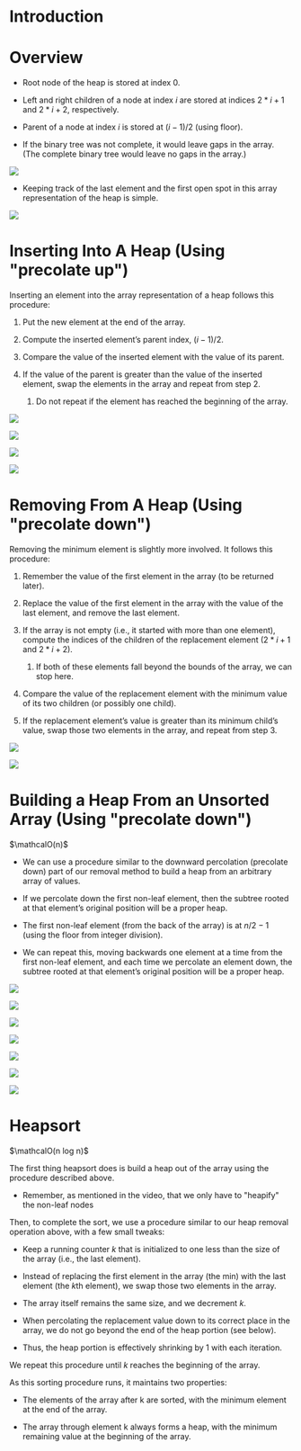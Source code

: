 # Introduction

# Overview

- Root node of the heap is stored at index 0.

- Left and right children of a node at index $i$ are stored at indices $2 * i + 1$ and $2 * i + 2$, respectively.

- Parent of a node at index $i$ is stored at $(i − 1) / 2$ (using floor). 

- If the binary tree was not complete, it would leave gaps in the array. (The complete binary tree would leave no gaps in the array.)

![](incomplete_tree.png)

- Keeping track of the last element and the first open spot in this array representation of the heap is simple. 

![](keeping_track.png)


# Inserting Into A Heap (Using "precolate up")

Inserting an element into the array representation of a heap follows this procedure: 

1. Put the new element at the end of the array.

2. Compute the inserted element’s parent index, $(i − 1) / 2$. 

3. Compare the value of the inserted element with the value of its parent.

4. If the value of the parent is greater than the value of the inserted element, swap the elements in the array and repeat from step 2. 

    1. Do not repeat if the element has reached the beginning of the array.

![](insert_1.png)

![](insert_2.png)

![](insert_3.png)

![](insert_4.png)


# Removing From A Heap (Using "precolate down")

Removing the minimum element is slightly more involved. It follows this procedure:

1. Remember the value of the first element in the array (to be returned later).

2. Replace the value of the first element in the array with the value of the last element, and remove the last element.

3. If the array is not empty (i.e., it started with more than one element), compute the indices of the children of the replacement element ($2 * i + 1$ and $2 * i + 2$). 

    1. If both of these elements fall beyond the bounds of the array, we can stop here.

4. Compare the value of the replacement element with the minimum value of its two children (or possibly one child).

5. If the replacement element’s value is greater than its minimum child’s value, swap those two elements in the array, and repeat from step 3.

![](remove_1.png)

![](remove_2.png)


# Building a Heap From an Unsorted Array (Using "precolate down")

$\mathcalO(n)$

- We can use a procedure similar to the downward percolation (precolate down) part of our removal method to build a heap from an arbitrary array of values.

- If we percolate down the first non-leaf element, then the subtree rooted at that element’s original position will be a proper heap.

- The first non-leaf element (from the back of the array) is at $n / 2 − 1$ (using the floor from integer division). 

- We can repeat this, moving backwards one element at a time from the first non-leaf element, and each time we percolate an element down, the subtree rooted at that element’s original position will be a proper heap. 

![](heapify_1.png)

![](heapify_2.png)

![](heapify_3.png)

![](heapify_4.png)

![](heapify_5.png)

![](heapify_6.png)

![](heapify_7.png)


# Heapsort

$\mathcalO(n log n)$ 

The first thing heapsort does is build a heap out of the array using the procedure described above.

- Remember, as mentioned in the video, that we only have to "heapify" the non-leaf nodes

Then, to complete the sort, we use a procedure similar to our heap removal operation above, with a few small tweaks:

- Keep a running counter $k$ that is initialized to one less than the size of the array (i.e., the last element).

- Instead of replacing the first element in the array (the min) with the last element (the $k$th element), we swap those two elements in the array.

- The array itself remains the same size, and we decrement $k$.

- When percolating the replacement value down to its correct place in the array, we do not go beyond the end of the heap portion (see below).

- Thus, the heap portion is effectively shrinking by $1$ with each iteration.

We repeat this procedure until $k$ reaches the beginning of the array.

As this sorting procedure runs, it maintains two properties:

- The elements of the array after k are sorted, with the minimum element at the end of the array.

- The array through element k always forms a heap, with the minimum remaining value at the beginning of the array.




